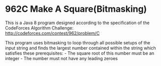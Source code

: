 # 962C Make A Square(Bitmasking)
This is a Java 8 program designed according to the specification of the CodeForces Algorithm Challenge: http://codeforces.com/contest/962/problem/C

This program uses bitmasking to loop through all possible setups of the input string and finds the largest number contained within the string which satisfies these prerequisites:
    - The square root of this number must be an integer
    - The number must not have any leading zeroes
